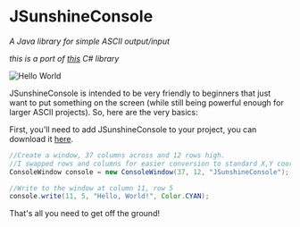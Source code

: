 # JSunshineConsole
*A Java library for simple ASCII output/input*

*this is a port of [this](https://github.com/derrickcreamer/SunshineConsole) C# library*

![Hello World](https://i.imgur.com/hplC1Vk.png)

JSunshineConsole is intended to be very friendly to beginners that just want to put something on the screen (while still being powerful enough for larger ASCII projects). So, here are the very basics:

First, you'll need to add JSunshineConsole to your project, you can download it [here](https://github.com/Barbo24/JSunshineConsole/releases/).
```java
//Create a window, 37 columns across and 12 rows high.
//I swapped rows and columns for easier conversion to standard X,Y coord system
ConsoleWindow console = new ConsoleWindow(37, 12, "JSunshineConsole");

//Write to the window at column 11, row 5
console.write(11, 5, "Hello, World!", Color.CYAN);
```

That's all you need to get off the ground!
